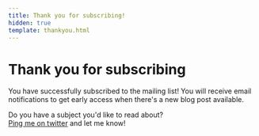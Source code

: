 ```yaml
---
title: Thank you for subscribing!
hidden: true
template: thankyou.html
---
```


# Thank you for subscribing

You have successfully subscribed to the mailing list! You will receive email
notifications to get early access when there's a new blog post available.

Do you have a subject you'd like to read about?<br />
<a href="https://twitter.com/intent/tweet?text=@luotojesse" target="_blank">Ping me on twitter</a>
and let me know!
